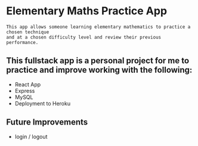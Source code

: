 # Elementary Maths Practice App
``````
This app allows someone learning elementary mathematics to practice a chosen technique 
and at a chosen difficulty level and review their previous performance.
``````


## This fullstack app is a personal project for me to practice and improve working with the following:
- React App
- Express
- MySQL
- Deployment to Heroku


## Future Improvements
- login / logout

